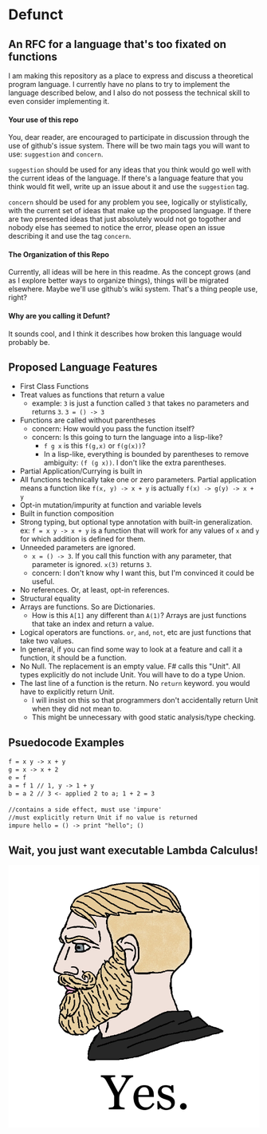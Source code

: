 # Defunct
## An RFC for a language that's too fixated on functions

I am making this repository as a place to express and discuss a theoretical program language. I currently have no plans to try to implement the language described below, and I also do not possess the technical skill to even consider implementing it.

#### Your use of this repo
You, dear reader, are encouraged to participate in discussion through the use of github's issue system. There will be two main tags you will want to use: `suggestion` and `concern`. 

`suggestion` should be used for any ideas that you think would go well with the current ideas of the language. If there's a language feature that you think would fit well, write up an issue about it and use the `suggestion` tag. 

`concern` should be used for any problem you see, logically or stylistically, with the current set of ideas that make up the proposed language. If there are two presented ideas that just absolutely would not go togother and nobody else has seemed to notice the error, please open an issue describing it and use the tag `concern`.

#### The Organization of this Repo

Currently, all ideas will be here in this readme. As the concept grows (and as I explore better ways to organize things), things will be migrated elsewhere. Maybe we'll use github's wiki system. That's a thing people use, right?

#### Why are you calling it Defunt?

It sounds cool, and I think it describes how broken this language would probably be.


## Proposed Language Features

* First Class Functions
* Treat values as functions that return a value
  * example: `3` is just a function called `3` that takes no parameters and returns `3`. `3 = () -> 3`
* Functions are called without parentheses
  * concern: How would you pass the function itself?
  * concern: Is this going to turn the language into a lisp-like? 
    * `f g x` is this `f(g,x)` or `f(g(x))`?
    * In a lisp-like, everything is bounded by parentheses to remove ambiguity: `(f (g x))`. I don't like the extra parentheses.
* Partial Application/Currying is built in
* All functions technically take one or zero parameters. Partial application means a function like `f(x, y) -> x + y` is actually `f(x) -> g(y) -> x + y`
* Opt-in mutation/impurity at function and variable levels
* Built in function composition
* Strong typing, but optional type annotation with built-in generalization. ex: `f = x y -> x + y` is a function that will work for any values of `x` and `y` for which addition is defined for them.
* Unneeded parameters are ignored.
  * `x = () -> 3`. If you call this function with any parameter, that parameter is ignored. `x(3)` returns `3`.
  * concern: I don't know why I want this, but I'm convinced it could be useful.
* No references. Or, at least, opt-in references.
* Structural equality
* Arrays are functions. So are Dictionaries.
  * How is this `A[1]` any different than `A(1)`? Arrays are just functions that take an index and return a value.
* Logical operators are functions. `or`, `and`, `not`, etc are just functions that take two values.
* In general, if you can find some way to look at a feature and call it a function, it should be a function.
* No Null. The replacement is an empty value. F# calls this "Unit". All types explicitly do not include Unit. You will have to do a type Union. 
* The last line of a function is the return. No `return` keyword. you would have to explicitly return Unit. 
  * I will insist on this so that programmers don't accidentally return Unit when they did not mean to. 
  * This might be unnecessary with good static analysis/type checking.

## Psuedocode Examples
```
f = x y -> x + y
g = x -> x + 2
e = f 
a = f 1 // 1, y -> 1 + y
b = a 2 // 3 <- applied 2 to a; 1 + 2 = 3

//contains a side effect, must use 'impure'
//must explicitly return Unit if no value is returned
impure hello = () -> print "hello"; ()  

```

## Wait, you just want executable Lambda Calculus!
![yes](https://github.com/zacharylott94/defunct/raw/master/Yes.png)